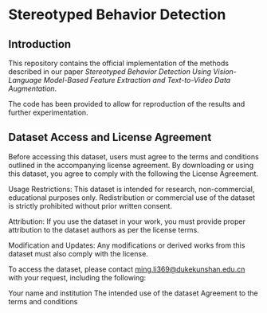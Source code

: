 # Stereotyped Behavior Detection

## Introduction
This repository contains the official implementation of the methods described in our paper *Stereotyped Behavior Detection Using Vision-Language Model-Based Feature Extraction and Text-to-Video Data Augmentation*. 

The code has been provided to allow for reproduction of the results and further experimentation. 

## Dataset Access and License Agreement

Before accessing this dataset, users must agree to the terms and conditions outlined in the accompanying license agreement. By downloading or using this dataset, you agree to comply with the following the License Agreement.

Usage Restrictions: This dataset is intended for research, non-commercial, educational purposes only. Redistribution or commercial use of the dataset is strictly prohibited without prior written consent.

Attribution: If you use the dataset in your work, you must provide proper attribution to the dataset authors as per the license terms.

Modification and Updates: Any modifications or derived works from this dataset must also comply with the license.

To access the dataset, please contact ming.li369@dukekunshan.edu.cn with your request, including the following:

Your name and institution
The intended use of the dataset
Agreement to the terms and conditions
